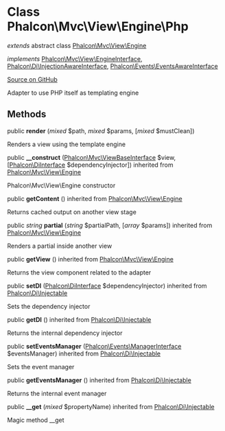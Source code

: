 # Class **Phalcon\\Mvc\\View\\Engine\\Php**

*extends* abstract class [Phalcon\Mvc\View\Engine](/en/3.2/api/Phalcon_Mvc_View_Engine)

*implements* [Phalcon\Mvc\View\EngineInterface](/en/3.2/api/Phalcon_Mvc_View_EngineInterface), [Phalcon\Di\InjectionAwareInterface](/en/3.2/api/Phalcon_Di_InjectionAwareInterface), [Phalcon\Events\EventsAwareInterface](/en/3.2/api/Phalcon_Events_EventsAwareInterface)

<a href="https://github.com/phalcon/cphalcon/blob/master/phalcon/mvc/view/engine/php.zep" class="btn btn-default btn-sm">Source on GitHub</a>

Adapter to use PHP itself as templating engine


## Methods
public  **render** (*mixed* $path, *mixed* $params, [*mixed* $mustClean])

Renders a view using the template engine



public  **__construct** ([Phalcon\Mvc\ViewBaseInterface](/en/3.2/api/Phalcon_Mvc_ViewBaseInterface) $view, [[Phalcon\DiInterface](/en/3.2/api/Phalcon_DiInterface) $dependencyInjector]) inherited from [Phalcon\Mvc\View\Engine](/en/3.2/api/Phalcon_Mvc_View_Engine)

Phalcon\\Mvc\\View\\Engine constructor



public  **getContent** () inherited from [Phalcon\Mvc\View\Engine](/en/3.2/api/Phalcon_Mvc_View_Engine)

Returns cached output on another view stage



public *string* **partial** (*string* $partialPath, [*array* $params]) inherited from [Phalcon\Mvc\View\Engine](/en/3.2/api/Phalcon_Mvc_View_Engine)

Renders a partial inside another view



public  **getView** () inherited from [Phalcon\Mvc\View\Engine](/en/3.2/api/Phalcon_Mvc_View_Engine)

Returns the view component related to the adapter



public  **setDI** ([Phalcon\DiInterface](/en/3.2/api/Phalcon_DiInterface) $dependencyInjector) inherited from [Phalcon\Di\Injectable](/en/3.2/api/Phalcon_Di_Injectable)

Sets the dependency injector



public  **getDI** () inherited from [Phalcon\Di\Injectable](/en/3.2/api/Phalcon_Di_Injectable)

Returns the internal dependency injector



public  **setEventsManager** ([Phalcon\Events\ManagerInterface](/en/3.2/api/Phalcon_Events_ManagerInterface) $eventsManager) inherited from [Phalcon\Di\Injectable](/en/3.2/api/Phalcon_Di_Injectable)

Sets the event manager



public  **getEventsManager** () inherited from [Phalcon\Di\Injectable](/en/3.2/api/Phalcon_Di_Injectable)

Returns the internal event manager



public  **__get** (*mixed* $propertyName) inherited from [Phalcon\Di\Injectable](/en/3.2/api/Phalcon_Di_Injectable)

Magic method __get



